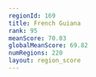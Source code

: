 ```yaml
---
regionId: 169
title: French Guiana
rank: 95
meanScore: 70.03
globalMeanScore: 69.82
numRegions: 220
layout: region_score
---
```


